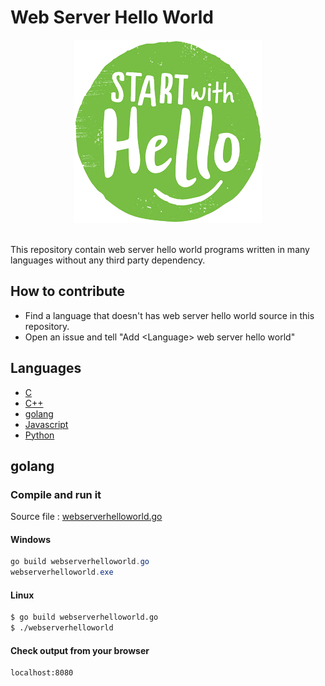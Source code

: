 # Web Server Hello World

<div align="center">
    <img src=".github/media/welcome.png"/>
</div>

<br/>

This repository contain web server hello world programs written in many languages without any third party dependency.

## How to contribute

- Find a language that doesn't has web server hello world source in this repository.
- Open an issue and tell "Add &lt;Language&gt; web server hello world"

## Languages
- [C](#c)
- [C++](#c++)
- [golang](#golang)
- [Javascript](#javascript)
- [Python](#python)

## golang

### Compile and run it 

Source file : [webserverhelloworld.go](golang/webserverhelloworld.go)

#### Windows

```powershell
go build webserverhelloworld.go
webserverhelloworld.exe
```

#### Linux

```bash
$ go build webserverhelloworld.go
$ ./webserverhelloworld
```

#### Check output from your browser

```
localhost:8080
```

